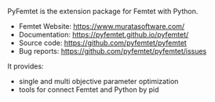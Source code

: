PyFemtet is the extension package for Femtet with Python.

- Femtet Website: https://www.muratasoftware.com/
- Documentation: https://pyfemtet.github.io/pyfemtet/
- Source code: https://github.com/pyfemtet/pyfemtet
- Bug reports: https://github.com/pyfemtet/pyfemtet/issues


It provides:

- single and multi objective parameter optimization
- tools for connect Femtet and Python by pid
